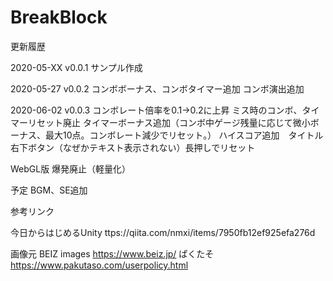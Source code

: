 # BreakBlock

更新履歴

2020-05-XX v0.0.1
サンプル作成

2020-05-27 v0.0.2
コンボボーナス、コンボタイマー追加
コンボ演出追加

2020-06-02 v0.0.3
コンボレート倍率を0.1→0.2に上昇
ミス時のコンボ、タイマーリセット廃止
タイマーボーナス追加（コンボ中ゲージ残量に応じて微小ボーナス、最大10点。コンボレート減少でリセット。）
ハイスコア追加　タイトル右下ボタン（なぜかテキスト表示されない）長押しでリセット

WebGL版
爆発廃止（軽量化）

予定
BGM、SE追加

参考リンク

今日からはじめるUnity
ttps://qiita.com/nmxi/items/7950fb12ef925efa276d

画像元
BEIZ images
https://www.beiz.jp/
ぱくたそ
https://www.pakutaso.com/userpolicy.html